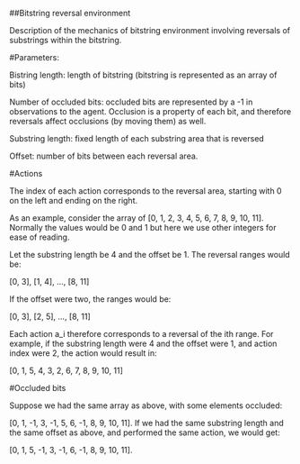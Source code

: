 ##Bitstring reversal environment

Description of the mechanics of bitstring environment involving reversals of substrings within the bitstring.

#Parameters:

Bistring length: length of bitstring (bitstring is represented as an array of bits)

Number of occluded bits: occluded bits are represented by a -1 in observations to the agent. Occlusion is a property of each bit, and therefore reversals affect occlusions (by moving them) as well.

Substring length: fixed length of each substring area that is reversed

Offset: number of bits between each reversal area.

#Actions

The index of each action corresponds to the reversal area, starting with 0 on the left and ending on the right.

As an example, consider the array of [0, 1, 2, 3, 4, 5, 6, 7, 8, 9, 10, 11]. Normally the values would be 0 and 1 but here we use other integers for ease of reading. 

Let the substring length be 4 and the offset be 1. The reversal ranges would be:

[0, 3], [1, 4], ..., [8, 11]

If the offset were two, the ranges would be:

[0, 3], [2, 5], ..., [8, 11]

Each action a_i therefore corresponds to a reversal of the ith range. For example, if the substring length were 4 and the offset were 1, and action index were 2, the action would result in:

[0, 1, 5, 4, 3, 2, 6, 7, 8, 9, 10, 11]

#Occluded bits

Suppose we had the same array as above, with some elements occluded:

[0, 1, -1, 3, -1, 5, 6, -1, 8, 9, 10, 11]. If we had the same substring length and the same offset as above, and performed the same action, we would get:

[0, 1, 5, -1, 3, -1, 6, -1, 8, 9, 10, 11].


